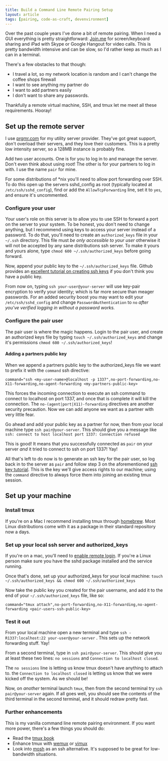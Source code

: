 ```yaml
---
title: Build a Command Line Remote Pairing Setup
layout: article
tags: [pairing, code-as-craft, devenvironment]
---
```


Over the past couple years I've done a bit of remote pairing. When I need a GUI
everything is pretty straightforward: [Join.me](http://join.me) for
screen/keyboard sharing and iPad with Skype or Google Hangout for video calls.
This is pretty bandwidth intensive and can be slow, so I'd rather keep as much
as I can in a terminal.

There's a few obstacles to that though:

*  I travel a lot, so my network location is random and I can't change the
   coffee shops firewall
*  I want to see anything my partner do
*  I want to add partners easily
*  I don't want to share any passwords.

Thankfully a remote virtual machine, SSH, and tmux let me meet all these
requirements. Hooray!

## Set up the remote server

I use [prgmr.com](http://prgmr.com/xen/) for my utility server provider.
They've got great support, don't overload their servers, and they love their
customers. This is a pretty low intensity server, so a 128MB instance is
probably fine.

Add two user accounts. One is for you to log in to and manage the server. Don't
even think about using root! The other is for your partners to log in with. I
use the name `pair` for mine.

For some distributions of \*nix you'll need to allow port forwarding over SSH.
To do this open up the servers sshd\_config as root (typically located at
`/etc/ssh/sshd_config`), find or add the  `AllowTcpForwarding` line, set it to
`yes`, and ensure it's uncommented.

### Configure your user

Your user's role on this server is to allow you to use SSH to forward a port on
the server to your system. To be honest, you don't need to change anything, but
I recommend using keys to access your server instead of a password. To do that,
you'll need to create an `authorized_keys` file in your `~/.ssh` directory.
This file must *be only accessible to your user* otherwise it will not be
accepted by any sane distributions ssh server. To make it yours and yours
alone, type `chmod 600 ~/.ssh/authorized_keys` before going forward.

Now, append your public key to the `~/.ssh/authorized_keys` file. Github
provides an [excellent tutorial on creating ssh
keys](https://help.github.com/articles/generating-ssh-keys) if you don't think
you have a public key.

From now on, typing `ssh your-user@your-server` will use key-pair
encryption to verify your identity; which is far more secure than meager
passwords. For an added security boost you may want to edit your
`/etc/ssh/sshd_config` and change `PasswordAuthentication` to `no` *after
you've verified logging in without a password works.*

### Configure the pair user

The pair user is where the magic happens. Login to the pair user, and create an
authorized keys file by typing `touch ~/.ssh/authorized_keys` and change it's
permissions `chmod 600 ~/.ssh/authorized_keys`!

#### Adding a partners public key

When we append a partners public key to the authorized\_keys file we want to
prefix it with the `command` ssh directive:

`command="ssh <my-user-name>@localhost -p 1337",no-port-forwarding,no-X11-forwarding,no-agent-forwarding <my-partners-public-key>`

This forces the incoming connection to execute an ssh command to connect to
localhost on port 1337, and once that is complete it will kill the connection.
The `no-(agent|port|X11)-forwarding` directives are another security
precaution. Now we can add anyone we want as a partner with very little fear.

Go ahead and add your public key as a partner for now, then from your local
machine type `ssh pair@your-server`. This should give you a message like
`ssh: connect to host localhost port 1337: Connection refused`

This is good! It means that you successfully connected as `pair` on your server
*and* it tried to connect to ssh on port 1337! Yay!

All that's left to do now is to generate an ssh key for the pair user, so log
back in to the server as `pair` and follow step 3 on the aforementioned [ssh
key tutorial](https://help.github.com/articles/generating-ssh-keys). This is
the key we'll give access rights to our machine; using the `command` directive
to always force them into joining an existing tmux session.

## Set up your machine

### Install tmux

If you're on a Mac I recommend installing tmux through
[homebrew](http://mxcl.github.com/homebrew/). Most Linux distributions come
with it as a package in their standard repository now a days.

### Set up your local ssh server and authorized\_keys

If you're on a mac, you'll need to [enable remote
login](http://osxdaily.com/2011/09/30/remote-login-ssh-server-mac-os-x/). If
you're a Linux person make sure you have the sshd package installed and the
service running.

Once that's done, set up your authorized\_keys for your local machine: `touch
~/.ssh/authorized_keys && chmod 600 ~/.ssh/authorized_keys`

Now take the public key you created for the pair username, and add it to the
end of your `~/.ssh/authorized_keys` file, like so:

`command="tmux attach",no-port-forwarding,no-X11-forwarding,no-agent-forwarding <pair-users-ssh-public-key>`


### Test it out

From your local machine open a new terminal and type `ssh -R1337:localhost:22
your-user@your-server` . This sets up the network forwarding stuff. Yay!

From a second terminal, type in `ssh pair@your-server`. This should give you
at least these two lines:  `no sessions` and `Connection to localhost closed`.

The `no sessions` line is letting us know tmux doesn't have anything to attach
to. the `Connection to localhost closed` is letting us know that we were kicked
off the system. As we should be!

Now, on *another* terminal launch `tmux`, then from the second terminal try
`ssh pair@your-server` again. If all goes well, you should see the contents
of the third terminal in the second terminal, and it should redraw pretty fast.

### Further enhancements

This is my vanilla command line remote pairing environment. If you want more
power, there's a few things you should do:

* Read the [tmux book](http://pragprog.com/book/bhtmux/tmux)
* Enhance tmux with [wemux](https://github.com/zolrath/wemux) or [vimux](https://github.com/benmills/vimux)
* Look into [mosh](http://mosh.mit.edu/) as an ssh alternative. It's supposed to be great for low-bandwidth situations.
